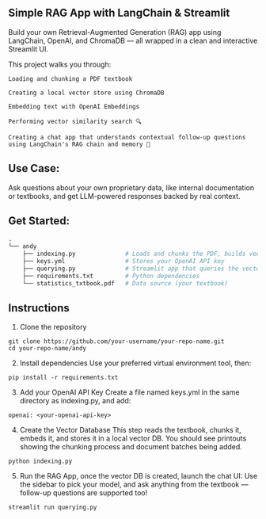 ## Simple RAG App with LangChain & Streamlit

Build your own Retrieval-Augmented Generation (RAG) app using LangChain, OpenAI, and ChromaDB — all wrapped in a clean and interactive Streamlit UI.

This project walks you through:

    Loading and chunking a PDF textbook 

    Creating a local vector store using ChromaDB

    Embedding text with OpenAI Embeddings

    Performing vector similarity search 🔍

    Creating a chat app that understands contextual follow-up questions using LangChain's RAG chain and memory 🎯

## Use Case:

Ask questions about your own proprietary data, like internal documentation or textbooks, and get LLM-powered responses backed by real context.

## Get Started:

```graphql
.
└── andy
    ├── indexing.py              # Loads and chunks the PDF, builds vector DB
    ├── keys.yml                 # Stores your OpenAI API key
    ├── querying.py              # Streamlit app that queries the vector DB
    ├── requirements.txt         # Python dependencies
    └── statistics_txtbook.pdf   # Data source (your textbook)


```

## Instructions


1. Clone the repository
```
git clone https://github.com/your-username/your-repo-name.git
cd your-repo-name/andy
```
2. Install dependencies
Use your preferred virtual environment tool, then:
```
pip install -r requirements.txt
```
3. Add your OpenAI API Key
Create a file named keys.yml in the same directory as indexing.py, and add:
```
openai: <your-openai-api-key>
```

4. Create the Vector Database
This step reads the textbook, chunks it, embeds it, and stores it in a local vector DB.
You should see printouts showing the chunking process and document batches being added.
```
python indexing.py
```


5. Run the RAG App, once the vector DB is created, launch the chat UI:
Use the sidebar to pick your model, and ask anything from the textbook — follow-up questions are supported too!
```
streamlit run querying.py
```


